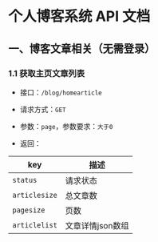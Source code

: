 # 个人博客系统 API 文档

## 一、博客文章相关（无需登录）

### 1.1 获取主页文章列表

- 接口：`/blog/homearticle`
- 请求方式：`GET`
- 参数：`page`，参数要求：`大于0`

- 返回：

| key           | 描述             |
| ------------- | ---------------- |
| `status`      | 请求状态         |
| `articlesize` | 总文章数         |
| `pagesize`    | 页数             |
| `articlelist` | 文章详情json数组 |


